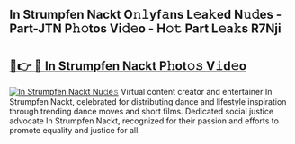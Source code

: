 ## In Strumpfen Nackt O𝚗𝚕yf𝚊ns L𝚎a𝚔ed N𝚞𝚍es - Part-JTN P𝚑𝚘tos Vi𝚍𝚎o - H𝚘𝚝 Part L𝚎a𝚔s R7Nji

# <h2><a href="http://kfejxnb.oniu.top/?m=In+Strumpfen+Nackt">🔗👉 🔴 In Strumpfen Nackt P𝚑ot𝚘𝚜 V𝚒d𝚎o</a></h2>

[![In Strumpfen Nackt Nu𝚍e𝚜](https://i.imgur.com/0qMVB7G.gif)](http://kfejxnb.oniu.top/?m=In+Strumpfen+Nackt)
Virtual content creator and entertainer In Strumpfen Nackt, celebrated for distributing dance and lifestyle inspiration through trending dance moves and short films. Dedicated social justice advocate In Strumpfen Nackt, recognized for their passion and efforts to promote equality and justice for all.  
